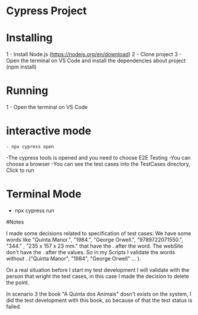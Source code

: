# Cypress Project

# Installing

1 - Install Node.js (https://nodejs.org/en/download)
2 - Clone project
3 - Open the terminal on VS Code and install the dependencies about project (npm install)


# Running

1 - Open the terminal on VS Code 
# interactive mode
    - npx cypress open 
-The cypress tools is opened and you need to choose E2E Testing
-You can choose a browser
-You can see the test cases into the TestCases directory, Click to run
    
# Terminal Mode
- npx cypress run



#Notes

I made some decisions related to specification of test cases:
We have some words like "Quinta Manor.",  "1984.", "George Orwell.",  "9789722071550.", "344." , "235 x 157 x 23 mm." that have the . after the word. The webSite don't have the . after the values. So in my Scripts I validate the words without . ("Quinta Manor",  "1984", "George Orwell" ... ).

On a real situation before I start my test development I will validate with the person that wright the test cases, in this case I made the decision to delete the point.

In scenario 3 the book "A Quinta dos Animais" dosn't exists on the system, I did the test development with this book, so because of that the test status is failed.  


